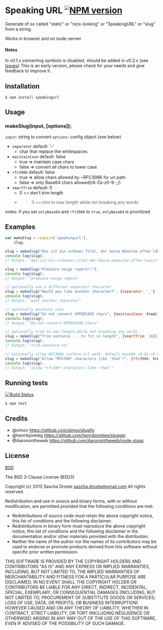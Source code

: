 # Speaking URL [![NPM version](https://badge.fury.io/js/speakingurl.png)](http://badge.fury.io/js/speakingurl)
Generate of so called "static" or "nice-looking" or "SpeakingURL" or "slug" from a string.

Works in browser and on node-server

#### Notes
In v0.1.x converting symbols is disabled, should be added in v0.2.x (see [Issues](https://github.com/pid/speakingurl/issues))
This is an early version, please check for your needs and give feedback to improve it.

## Installation
    $ npm install speakingurl

## Usage
### makeSlug(input, [options]);
```input```:      string to convert
```options```:    config object (see below)

* ```separator```       default: '-'    
    * char that replace the whitespaces
* ```maintainCase```    default: false
    * true => maintain case chars
    * false => convert all chars to lower case
* ```rfc3986```         default: false 
    * true => allow chars allowed by ~RFC3986 for url path
    * false => only Base64 chars allowed(/A-Za-z0-9-_/)
* ```smartTrim```       default: 0  
    * 0 == don't trim length
    * >0 == trim to max length while not breaking any words    

notes: if you set ```onlyBase64``` and ```rfc3986``` to ```true```, ```onlyBase64``` is prioritized

## Examples
```javascript
var makeSlug = require('speakingurl'),
    slug;

slug = makeSlug("Das ist ein schöner Titel, der keine Wünsche offen läßt !  ");
console.log(slug);
// Output: "das-ist-ein-schoener-titel-der-keine-wuensche-offen-laesst"

slug = makeSlug("Première neige repéré!!");
console.log(slug);
// Output: "premiere-neige-repere"

// optionally use a different separator character
slug = makeSlug("Would you like another character?", {separator: '_'} );
console.log(slug);
// Output: "want_another_separator"

// optionally maintain case
slug = makeSlug("Do not convert UPPERCASE chars", {maintainCase: true});
console.log(slug);
// Output: "Do-not-convert-UPPERCASE-chars"

// optionally trim to max length while not breaking any words
slug = makeSlug("Trim sentence ... to fit in length", {smartTrim: 16});
console.log(slug);
// Output: "trim-sentence-to"

// optionally allow RFC3986 conform url path, default base64 /A-Za-z0-9_-/
slug = makeSlug("Allow *RFC396* characters like 'that'?", {rfc3986: true} );
console.log(slug);
// Output: "allow-*rfc396*-characters-like-'that'"

```
## Running tests
[![Build Status](https://travis-ci.org/pid/speakingurl.png)](https://travis-ci.org/pid/speakingurl)
```shell
$ npm test
```

## Credits
- @simov https://github.com/simov/slugify
- @henrikjoreteg https://github.com/henrikjoreteg/slugger
- @Aaronontheweb https://github.com/Aaronontheweb/node-slugs

## License
[BSD](https://raw.github.com/pid/speakingurl/master/LICENCE)

The BSD 3-Clause License (BSD3)

Copyright (c) 2013 Sascha Droste <sascha.droste@gmail.com>
All rights reserved.

Redistribution and use in source and binary forms, with or without modification, are permitted provided that the following conditions are met:

* Redistributions of source code must retain the above copyright notice, this list of conditions and the following disclaimer.
* Redistributions in binary form must reproduce the above copyright notice, this list of conditions and the following disclaimer in the documentation and/or other materials provided with the distribution.
* Neither the name of the author nor the names of its contributors may be used to endorse or promote products derived from this software without specific prior written permission.

THIS SOFTWARE IS PROVIDED BY THE COPYRIGHT HOLDERS AND CONTRIBUTORS "AS IS" AND ANY EXPRESS OR IMPLIED WARRANTIES, INCLUDING, BUT NOT LIMITED TO, THE IMPLIED WARRANTIES OF MERCHANTABILITY AND FITNESS FOR A PARTICULAR PURPOSE ARE DISCLAIMED. IN NO EVENT SHALL THE COPYRIGHT HOLDER OR CONTRIBUTORS BE LIABLE FOR ANY DIRECT, INDIRECT, INCIDENTAL, SPECIAL, EXEMPLARY, OR CONSEQUENTIAL DAMAGES (INCLUDING, BUT NOT LIMITED TO, PROCUREMENT OF SUBSTITUTE GOODS OR SERVICES; LOSS OF USE, DATA, OR PROFITS; OR BUSINESS INTERRUPTION) HOWEVER CAUSED AND ON ANY THEORY OF LIABILITY, WHETHER IN CONTRACT, STRICT LIABILITY, OR TORT (INCLUDING NEGLIGENCE OR OTHERWISE) ARISING IN ANY WAY OUT OF THE USE OF THIS SOFTWARE, EVEN IF ADVISED OF THE POSSIBILITY OF SUCH DAMAGE.
